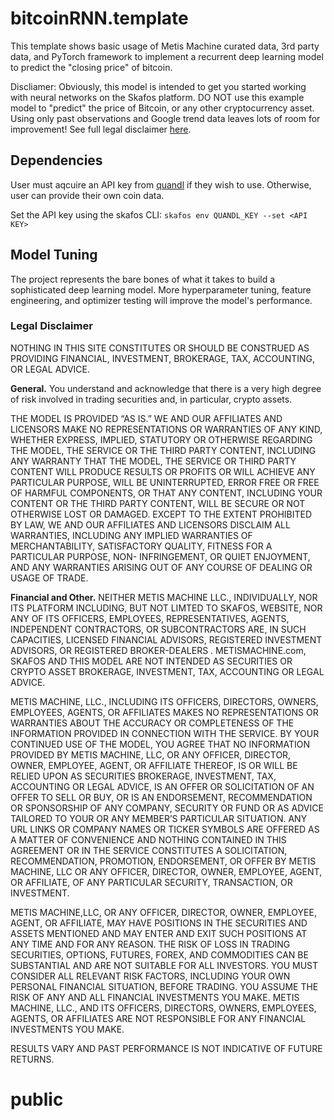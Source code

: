 # bitcoinRNN.template
This template shows basic usage of Metis Machine curated data, 3rd party data, and PyTorch framework to implement a recurrent deep learning model to predict the "closing price" of bitcoin.

Discliamer: Obviously, this model is intended to get you started working with neural networks on the Skafos platform. DO NOT use this example model to "predict" the price of Bitcoin, or any other cryptocurrency asset. Using only past observations and Google trend data leaves lots of room for improvement! See full legal disclaimer [here](https://docs.metismachine.io/docs/predict-the-price-of-cryptocurrency-in-10-minutes).

## Dependencies
User must aqcuire an API key from [quandl](https://www.quandl.com/) if they wish to use. Otherwise, user can provide their own coin data.

Set the API key using the skafos CLI:
`skafos env QUANDL_KEY --set <API KEY>`

## Model Tuning
The project represents the bare bones of what it takes to build a sophisticated deep learning model. More hyperparameter tuning, feature engineering, and optimizer testing will improve the model's performance.




### Legal Disclaimer 

NOTHING IN THIS SITE CONSTITUTES OR SHOULD BE CONSTRUED AS PROVIDING FINANCIAL, INVESTMENT, BROKERAGE, TAX, ACCOUNTING, OR LEGAL ADVICE. 


**General.** You understand and acknowledge that there is a very high degree of risk involved in trading securities and, in particular, crypto assets. 


THE MODEL IS PROVIDED “AS IS.” WE AND OUR AFFILIATES AND LICENSORS MAKE NO REPRESENTATIONS OR WARRANTIES OF ANY KIND, WHETHER EXPRESS, IMPLIED, STATUTORY OR OTHERWISE REGARDING THE MODEL, THE SERVICE OR THE THIRD PARTY CONTENT, INCLUDING ANY WARRANTY THAT THE MODEL, THE SERVICE OR THIRD PARTY CONTENT WILL PRODUCE RESULTS OR PROFITS OR WILL ACHIEVE ANY PARTICULAR PURPOSE, WILL BE UNINTERRUPTED, ERROR FREE OR FREE OF HARMFUL COMPONENTS, OR THAT ANY CONTENT, INCLUDING YOUR CONTENT OR THE THIRD PARTY CONTENT, WILL BE SECURE OR NOT OTHERWISE LOST OR DAMAGED. EXCEPT TO THE EXTENT PROHIBITED BY LAW, WE AND OUR AFFILIATES AND LICENSORS DISCLAIM ALL WARRANTIES, INCLUDING ANY IMPLIED WARRANTIES OF MERCHANTABILITY, SATISFACTORY QUALITY, FITNESS FOR A PARTICULAR PURPOSE, NON- INFRINGEMENT, OR QUIET ENJOYMENT, AND ANY WARRANTIES ARISING OUT OF ANY COURSE OF DEALING OR USAGE OF TRADE.


**Financial and Other.**
NEITHER METIS MACHINE LLC., INDIVIDUALLY, NOR ITS PLATFORM INCLUDING, BUT NOT LIMTED TO SKAFOS, WEBSITE, NOR ANY OF ITS OFFICERS, EMPLOYEES, REPRESENTATIVES, AGENTS, INDEPENDENT CONTRACTORS, OR SUBCONTRACTORS ARE, IN SUCH CAPACITIES, LICENSED FINANCIAL ADVISORS, REGISTERED INVESTMENT ADVISORS, OR REGISTERED BROKER-DEALERS . METISMACHINE.com, SKAFOS AND THIS MODEL ARE NOT INTENDED AS SECURITIES OR CRYPTO ASSET BROKERAGE, INVESTMENT, TAX, ACCOUNTING OR LEGAL ADVICE.


METIS MACHINE, LLC., INCLUDING ITS OFFICERS, DIRECTORS, OWNERS, EMPLOYEES, AGENTS, OR AFFILIATES MAKES NO REPRESENTATIONS OR WARRANTIES ABOUT THE ACCURACY OR COMPLETENESS OF THE INFORMATION PROVIDED IN CONNECTION WITH THE SERVICE. BY YOUR CONTINUED USE OF THE MODEL, YOU AGREE THAT NO INFORMATION PROVIDED BY METIS MACHINE, LLC, OR ANY OFFICER, DIRECTOR, OWNER, EMPLOYEE, AGENT, OR AFFILIATE THEREOF, IS OR WILL BE RELIED UPON AS SECURITIES BROKERAGE, INVESTMENT, TAX, ACCOUNTING OR LEGAL ADVICE, IS AN OFFER OR SOLICITATION OF AN OFFER TO SELL OR BUY, OR IS AN ENDORSEMENT, RECOMMENDATION OR SPONSORSHIP OF ANY COMPANY, SECURITY OR FUND OR AS ADVICE TAILORED TO YOUR OR ANY MEMBER’S PARTICULAR SITUATION. ANY URL LINKS OR COMPANY NAMES OR TICKER SYMBOLS ARE OFFERED AS A MATTER OF CONVENIENCE AND NOTHING CONTAINED IN THIS AGREEMENT OR IN THE SERVICE CONSTITUTES A SOLICITATION, RECOMMENDATION, PROMOTION, ENDORSEMENT, OR OFFER BY METIS MACHINE, LLC OR ANY OFFICER, DIRECTOR, OWNER, EMPLOYEE, AGENT, OR AFFILIATE, OF ANY PARTICULAR SECURITY, TRANSACTION, OR INVESTMENT.


METIS MACHINE,LLC, OR ANY OFFICER, DIRECTOR, OWNER, EMPLOYEE, AGENT, OR AFFILIATE, MAY HAVE POSITIONS IN THE SECURITIES AND ASSETS MENTIONED AND MAY ENTER AND EXIT SUCH POSITIONS AT ANY TIME AND FOR ANY REASON. THE RISK OF LOSS IN TRADING SECURITIES, OPTIONS, FUTURES, FOREX, AND COMMODITIES CAN BE SUBSTANTIAL AND ARE NOT SUITABLE FOR ALL INVESTORS. YOU MUST CONSIDER ALL RELEVANT RISK FACTORS, INCLUDING YOUR OWN PERSONAL FINANCIAL SITUATION, BEFORE TRADING. YOU ASSUME THE RISK OF ANY AND ALL FINANCIAL INVESTMENTS YOU MAKE. METIS MACHINE, LLC., AND ITS OFFICERS, DIRECTORS, OWNERS, EMPLOYEES, AGENTS, OR AFFILIATES ARE NOT RESPONSIBLE FOR ANY FINANCIAL INVESTMENTS YOU MAKE.


RESULTS VARY AND PAST PERFORMANCE IS NOT INDICATIVE OF FUTURE RETURNS.

# public
